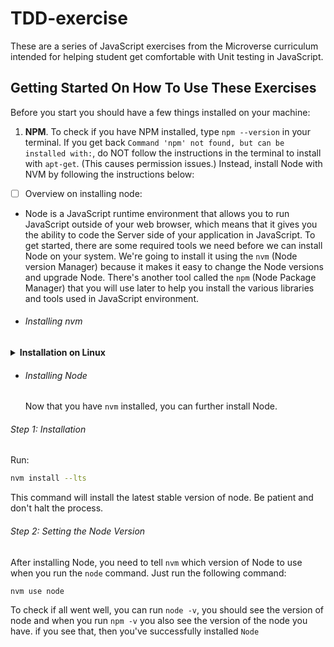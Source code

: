 # TDD-exercise

These are a series of JavaScript exercises from  the Microverse curriculum intended for helping student get comfortable with Unit testing in JavaScript.

## Getting Started On How To Use These Exercises

Before you start you should have a few things installed on your machine:
1. **NPM**. To check if you have NPM installed, type `npm --version` in your terminal. If you get back `Command 'npm' not found, but can be installed with:`, do NOT follow the instructions in the terminal to install with `apt-get`. (This causes permission issues.) Instead, install Node with NVM by following the instructions below:

* [ ] Overview on installing  node:

- Node is a JavaScript runtime environment that allows you to run JavaScript outside of your web browser, which means that it gives you the ability to code the Server side of your application in JavaScript. To get started, there are some required tools we need before we can install Node on your system. We're going to install it using the `nvm` (Node version Manager) because it makes it easy to change the Node versions and upgrade Node.
There's another tool called the `npm` (Node Package Manager) that you will use later to help you install the various libraries and tools used in JavaScript environment.

- ###### Installing nvm
<details>
    <summary><b>Installation on Linux</b></summary>

###### Step 0: Prerequisites

To properly install `nvm`, you'll need `curl`. Simply run the command below:

~~~bash
sudo apt install curl
~~~

###### Step 1: Downloading and Installing `nvm`

Simply run this command:

~~~bash
curl -o- https://raw.githubusercontent.com/nvm-sh/nvm/v0.35.3/install.sh | bash
~~~

###### Step 2: Initializing `nvm`

In the terminal there should be some directions on how to initialize `nvm`, if not, (or if you don't feel like copying from the terminal), run these commands:

~~~bash
export NVM_DIR="$([ -z "${XDG_CONFIG_HOME-}" ] && printf %s "${HOME}/.nvm" || printf %s "${XDG_CONFIG_HOME}/nvm")"
[ -s "$NVM_DIR/nvm.sh" ] && \. "$NVM_DIR/nvm.sh" # This loads nvm
~~~

You can verify `nvm` is installed by running the command:

~~~BASH
command -v nvm
~~~

if this returns `nvm: command not found` close the terminal and re-open it.
</details>

- ###### Installing Node

  Now that you have `nvm` installed, you can further install Node.

###### Step 1: Installation

Run:

~~~bash
nvm install --lts
~~~

This command will install the latest stable version of node. Be patient and don't halt the process.

###### Step 2: Setting the Node Version

After installing Node, you need to tell `nvm` which version of Node to use when you run the `node` command. Just run the following command:

~~~bash
nvm use node
~~~

To check if all went well, you can run `node -v`, you should see the version of node and when you run `npm -v` you also see the version of the node you have.
if you see that, then you've successfully installed `Node`

